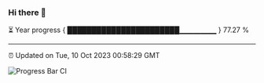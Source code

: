 ### Hi there 👋

⏳ Year progress { ███████████████████████▁▁▁▁▁▁▁ } 77.27 %

---

⏰ Updated on Tue, 10 Oct 2023 00:58:29 GMT

![Progress Bar CI](https://github.com/liununu/liununu/workflows/Progress%20Bar%20CI/badge.svg)
